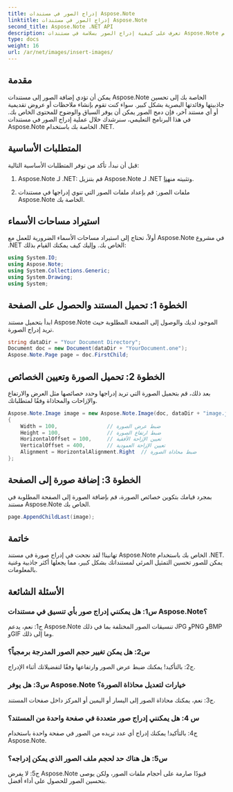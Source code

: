 ```yaml
---
title: إدراج الصور في مستندات Aspose.Note
linktitle: إدراج الصور في مستندات Aspose.Note
second_title: Aspose.Note .NET API
description: تعرف على كيفية إدراج الصور بسلاسة في مستندات Aspose.Note باستخدام .NET للمحتوى المرئي المحسن. اتبع دليلنا خطوة بخطوة لسهولة التكامل.
type: docs
weight: 16
url: /ar/net/images/insert-images/
---
```

## مقدمة

يمكن أن تؤدي إضافة الصور إلى مستندات Aspose.Note الخاصة بك إلى تحسين جاذبيتها وفائدتها البصرية بشكل كبير. سواء كنت تقوم بإنشاء ملاحظات أو عروض تقديمية أو أي مستند آخر، فإن دمج الصور يمكن أن يوفر السياق والوضوح للمحتوى الخاص بك. في هذا البرنامج التعليمي، سنرشدك خلال عملية إدراج الصور في مستندات Aspose.Note الخاصة بك باستخدام .NET.

## المتطلبات الأساسية

قبل أن نبدأ، تأكد من توفر المتطلبات الأساسية التالية:

1.  Aspose.Note لـ .NET: قم بتنزيل Aspose.Note لـ .NET وتثبيته من[هنا](https://releases.aspose.com/note/net/).
   
2. ملفات الصور: قم بإعداد ملفات الصور التي تنوي إدراجها في مستندات Aspose.Note الخاصة بك.

## استيراد مساحات الأسماء

أولاً، تحتاج إلى استيراد مساحات الأسماء الضرورية للعمل مع Aspose.Note في مشروع .NET الخاص بك. وإليك كيف يمكنك القيام بذلك:

```csharp
using System.IO;
using Aspose.Note;
using System.Collections.Generic;
using System.Drawing;
using System;
```

## الخطوة 1: تحميل المستند والحصول على الصفحة

ابدأ بتحميل مستند Aspose.Note الموجود لديك والوصول إلى الصفحة المطلوبة حيث تريد إدراج الصورة.

```csharp
string dataDir = "Your Document Directory";
Document doc = new Document(dataDir + "YourDocument.one");
Aspose.Note.Page page = doc.FirstChild;
```

## الخطوة 2: تحميل الصورة وتعيين الخصائص

بعد ذلك، قم بتحميل الصورة التي تريد إدراجها وحدد خصائصها مثل العرض والارتفاع والإزاحات والمحاذاة وفقًا لمتطلباتك.

```csharp
Aspose.Note.Image image = new Aspose.Note.Image(doc, dataDir + "image.jpg")
{
    Width = 100,                // ضبط عرض الصورة
    Height = 100,               // ضبط ارتفاع الصورة
    HorizontalOffset = 100,     // تعيين الإزاحة الأفقية
    VerticalOffset = 400,       // تعيين الإزاحة العمودية
    Alignment = HorizontalAlignment.Right  // ضبط محاذاة الصورة
};
```

## الخطوة 3: إضافة صورة إلى الصفحة

بمجرد قيامك بتكوين خصائص الصورة، قم بإضافة الصورة إلى الصفحة المطلوبة في مستند Aspose.Note الخاص بك.

```csharp
page.AppendChildLast(image);
```

## خاتمة

تهانينا! لقد نجحت في إدراج صورة في مستند Aspose.Note الخاص بك باستخدام .NET. يمكن للصور تحسين التمثيل المرئي لمستنداتك بشكل كبير، مما يجعلها أكثر جاذبية وغنية بالمعلومات.

## الأسئلة الشائعة

### س1: هل يمكنني إدراج صور بأي تنسيق في مستندات Aspose.Note؟

ج1: نعم، يدعم Aspose.Note تنسيقات الصور المختلفة بما في ذلك JPG وPNG وBMP وGIF وما إلى ذلك.

### س2: هل يمكن تغيير حجم الصور المدرجة برمجياً؟

ج2: بالتأكيد! يمكنك ضبط عرض الصور وارتفاعها وفقًا لتفضيلاتك أثناء الإدراج.

### س3: هل يوفر Aspose.Note خيارات لتعديل محاذاة الصورة؟

ج3: نعم، يمكنك محاذاة الصور إلى اليسار أو اليمين أو المركز داخل صفحات المستند.

### س 4: هل يمكنني إدراج صور متعددة في صفحة واحدة من المستند؟

ج4: بالتأكيد! يمكنك إدراج أي عدد تريده من الصور في صفحة واحدة باستخدام Aspose.Note.

### س5: هل هناك حد لحجم ملف الصور الذي يمكن إدراجه؟

ج5: لا يفرض Aspose.Note قيودًا صارمة على أحجام ملفات الصور، ولكن يوصى بتحسين الصور للحصول على أداء أفضل.
